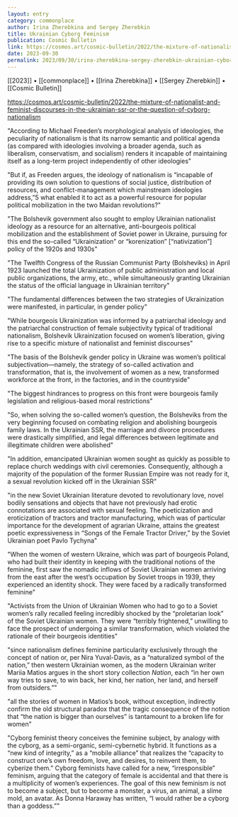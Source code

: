 ```yaml
---
layout: entry
category: commonplace
author: Irina Zherebkina and Sergey Zherebkin
title: Ukrainian Cyborg Feminism
publication: Cosmic Bulletin
link: https://cosmos.art/cosmic-bulletin/2022/the-mixture-of-nationalist-and-feminist-discourses-in-the-ukrainian-ssr-or-the-question-of-cyborg-nationalism
date: 2023-09-30
permalink: 2023/09/30/irina-zherebkina-sergey-zherebkin-ukrainian-cyborg-feminism
---
```


[[2023]] • [[commonplace]] • [[Irina Zherebkina]] • [[Sergey Zherebkin]] • [[Cosmic Bulletin]]

https://cosmos.art/cosmic-bulletin/2022/the-mixture-of-nationalist-and-feminist-discourses-in-the-ukrainian-ssr-or-the-question-of-cyborg-nationalism

"According to Michael Freeden’s morphological analysis of ideologies, the peculiarity of nationalism is that its narrow semantic and political agenda (as compared with ideologies involving a broader agenda, such as liberalism, conservatism, and socialism) renders it incapable of maintaining itself as a long-term project independently of other ideologies"

"But if, as Freeden argues, the ideology of nationalism is “incapable of providing its own solution to questions of social justice, distribution of resources, and conflict-management which mainstream ideologies address,”5 what enabled it to act as a powerful resource for popular political mobilization in the two Maidan revolutions?"

"The Bolshevik government also sought to employ Ukrainian nationalist ideology as a resource for an alternative, anti-bourgeois political mobilization and the establishment of Soviet power in Ukraine, pursuing for this end the so-called “Ukrainization” or “korenization” [“nativization”] policy of the 1920s and 1930s"

"The Twelfth Congress of the Russian Communist Party (Bolsheviks) in April 1923 launched the total Ukrainization of public administration and local public organizations, the army, etc., while simultaneously granting Ukrainian the status of the official language in Ukrainian territory"

"The fundamental differences between the two strategies of Ukrainization were manifested, in particular, in gender policy"

"While bourgeois Ukrainization was informed by a patriarchal ideology and the patriarchal construction of female subjectivity typical of traditional nationalism, Bolshevik Ukrainization focused on women’s liberation, giving rise to a specific mixture of nationalist and feminist discourses"

"The basis of the Bolshevik gender policy in Ukraine was women’s political subjectivation—namely, the strategy of so-called activation and transformation, that is, the involvement of women as a new, transformed workforce at the front, in the factories, and in the countryside"

"The biggest hindrances to progress on this front were bourgeois family legislation and religious-based moral restrictions"

"So, when solving the so-called women’s question, the Bolsheviks from the very beginning focused on combating religion and abolishing bourgeois family laws. In the Ukrainian SSR, the marriage and divorce procedures were drastically simplified, and legal differences between legitimate and illegitimate children were abolished"

"In addition, emancipated Ukrainian women sought as quickly as possible to replace church weddings with civil ceremonies. Consequently, although a majority of the population of the former Russian Empire was not ready for it, a sexual revolution kicked off in the Ukrainian SSR"

"in the new Soviet Ukrainian literature devoted to revolutionary love, novel bodily sensations and objects that have not previously had erotic connotations are associated with sexual feeling. The poeticization and eroticization of tractors and tractor manufacturing, which was of particular importance for the development of agrarian Ukraine, attains the greatest poetic expressiveness in “Songs of the Female Tractor Driver,” by the Soviet Ukrainian poet Pavlo Tychyna"

"When the women of western Ukraine, which was part of bourgeois Poland, who had built their identity in keeping with the traditional notions of the feminine, first saw the nomadic inflows of Soviet Ukrainian women arriving from the east after the west’s occupation by Soviet troops in 1939, they experienced an identity shock. They were faced by a radically transformed feminine"

"Activists from the Union of Ukrainian Women who had to go to a Soviet women’s rally recalled feeling incredibly shocked by the “proletarian look” of the Soviet Ukrainian women. They were “terribly frightened,” unwilling to face the prospect of undergoing a similar transformation, which violated the rationale of their bourgeois identities"

"since nationalism defines feminine particularity exclusively through the concept of nation or, per Nira Yuval-Davis, as a “naturalized symbol of the nation,” then western Ukrainian women, as the modern Ukrainian writer Mariia Matios argues in the short story collection *Nation*, each “in her own way tries to save, to win back, her kind, her nation, her land, and herself from outsiders.”"

"all the stories of women in Matios’s book, without exception, indirectly confirm the old structural paradox that the tragic consequence of the notion that “the nation is bigger than ourselves” is tantamount to a broken life for women"

"Cyborg feminist theory conceives the feminine subject, by analogy with the cyborg, as a semi-organic, semi-cybernetic hybrid. It functions as a “new kind of integrity,” as a “mobile alliance” that realizes the “capacity to construct one’s own freedom, love, and desires, to reinvent them, to cyberize them.” Cyborg feminists have called for a new, “irresponsible” feminism, arguing that the category of female is accidental and that there is a multiplicity of women’s experiences. The goal of this new feminism is not to become a subject, but to become a monster, a virus, an animal, a slime mold, an avatar. As Donna Haraway has written, “I would rather be a cyborg than a goddess.”"
